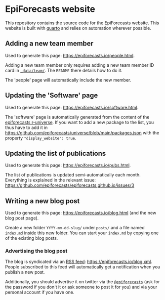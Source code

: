 # EpiForecasts website

This repository contains the source code for the EpiForecasts website. 
This website is built with [quarto](https://quarto.org/) and relies on automation wherever possible.

## Adding a new team member

Used to generate this page: https://epiforecasts.io/people.html.

Adding a new team member only requires adding a new team member ID card in [`_data/team/`](_data/team/). The `README` there details how to do it.

The 'people' page will automatically include the new member.

## Updating the 'Software' page

Used to generate this page: https://epiforecasts.io/software.html.

The 'software' page is automatically generated from the content of the [epiforecasts r-universe](https://epiforecasts.r-universe.dev/). If you want to add a new package to the list, you thus have to add it in https://github.com/epiforecasts/universe/blob/main/packages.json with the property `"display_website": true`.

## Updating the list of publications

Used to generate this page: https://epiforecasts.io/pubs.html.

The list of publications is updated semi-automatically each month. Everything is explained in the relevant issue: https://github.com/epiforecasts/epiforecasts.github.io/issues/3

## Writing a new blog post

Used to generate this page: https://epiforecasts.io/blog.html (and the new blog post page).

Create a new folder `YYYY-mm-dd-slug/` under `posts/` and a file named `index.md` inside this new folder. You can start your `index.md` by copying one of the existing blog posts.

### Advertising the blog post

The blog is syndicated via an [RSS feed](https://en.wikipedia.org/wiki/RSS): https://epiforecasts.io/blog.xml. People subscribed to this feed will automatically get a notification when you publish a new post.

Additionally, you should advertise it on twitter via the [`@epiforecasts`](https://twitter.com/epiforecasts) (ask for the password if you don't it or ask someone to post it for you) and via your personal account if you have one.
